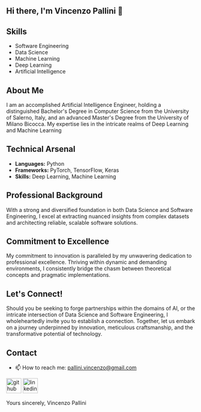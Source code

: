 ## Hi there, I'm Vincenzo Pallini 👋

## Skills
- Software Engineering
- Data Science
- Machine Learning
- Deep Learning
- Artificial Intelligence
  
## About Me

I am an accomplished Artificial Intelligence Engineer, holding a distinguished Bachelor's Degree in Computer Science from the University of Salerno, Italy, and an advanced Master's Degree from the University of Milano Bicocca. My expertise lies in the intricate realms of Deep Learning and Machine Learning

## Technical Arsenal

- **Languages:** Python
- **Frameworks:** PyTorch, TensorFlow, Keras
- **Skills:** Deep Learning, Machine Learning

## Professional Background

With a strong and diversified foundation in both Data Science and Software Engineering, I excel at extracting nuanced insights from complex datasets and architecting reliable, scalable software solutions.

## Commitment to Excellence

My commitment to innovation is paralleled by my unwavering dedication to professional excellence. Thriving within dynamic and demanding environments, I consistently bridge the chasm between theoretical concepts and pragmatic implementations.

## Let's Connect!

Should you be seeking to forge partnerships within the domains of AI, or the intricate intersection of Data Science and Software Engineering, I wholeheartedly invite you to establish a connection. Together, let us embark on a journey underpinned by innovation, meticulous craftsmanship, and the transformative potential of technology.

## Contact
- 📫 How to reach me: pallini.vincenzo@gmail.com

[<img src='https://cdn.jsdelivr.net/npm/simple-icons@3.0.1/icons/github.svg' alt='github' height='40'>](https://github.com/VincenzoPallini)
[<img src='https://cdn.jsdelivr.net/npm/simple-icons@3.0.1/icons/linkedin.svg' alt='linkedin' height='40'>](https://www.linkedin.com/in/vincenzo-pallini-33626110b/)  

Yours sincerely,
Vincenzo Pallini
